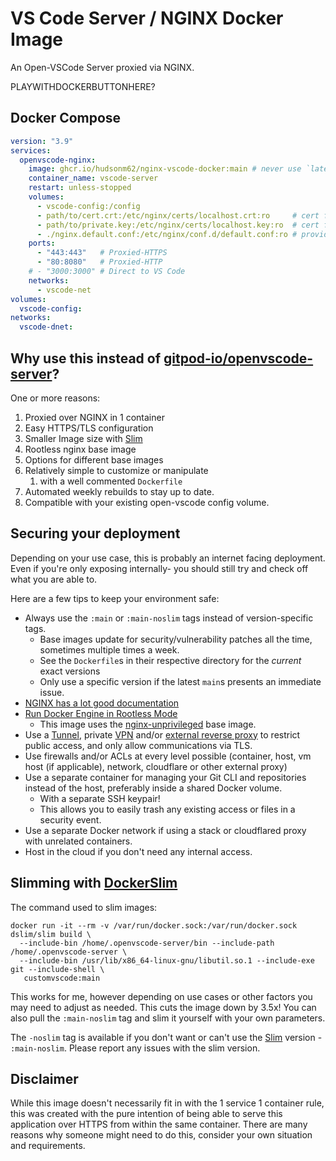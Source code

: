# VS Code Server / NGINX Docker Image

An Open-VSCode Server proxied via NGINX.

PLAYWITHDOCKERBUTTONHERE?

## Docker Compose

```yaml
version: "3.9"
services:
  openvscode-nginx:
    image: ghcr.io/hudsonm62/nginx-vscode-docker:main # never use `latest`
    container_name: vscode-server
    restart: unless-stopped
    volumes:
      - vscode-config:/config
      - path/to/cert.crt:/etc/nginx/certs/localhost.crt:ro     # cert file name defined in nginx.default.conf
      - path/to/private.key:/etc/nginx/certs/localhost.key:ro  # cert file name defined in nginx.default.conf
      - ./nginx.default.conf:/etc/nginx/conf.d/default.conf:ro # provide your own or update and mount the default one
    ports:
      - "443:443"   # Proxied-HTTPS
      - "80:8080"   # Proxied-HTTP
    # - "3000:3000" # Direct to VS Code
    networks:
      - vscode-net
volumes:
  vscode-config:
networks:
  vscode-dnet:
```

## Why use this instead of [gitpod-io/openvscode-server](https://github.com/gitpod-io/openvscode-server)?

One or more reasons:

1. Proxied over NGINX in 1 container
2. Easy HTTPS/TLS configuration
3. Smaller Image size with [Slim]
4. Rootless nginx base image
5. Options for different base images
6. Relatively simple to customize or manipulate
   1. with a well commented `Dockerfile`
7. Automated weekly rebuilds to stay up to date.
8. Compatible with your existing open-vscode config volume.

## Securing your deployment

Depending on your use case, this is probably an internet facing deployment.
Even if you're only exposing internally- you should still try and check off what you are able to.

Here are a few tips to keep your environment safe:

- Always use the `:main` or `:main-noslim` tags instead of version-specific tags.
  - Base images update for security/vulnerability patches all the time, sometimes multiple times a week.
  - See the `Dockerfile`s in their respective directory for the _current_ exact versions
  - Only use a specific version if the latest `main`s presents an immediate issue.
- [NGINX has a lot good documentation](https://docs.nginx.com/nginx/admin-guide/security-controls/)
- [Run Docker Engine in Rootless Mode](https://docs.docker.com/engine/security/rootless/)
  - This image uses the [nginx-unprivileged](https://hub.docker.com/r/nginxinc/nginx-unprivileged/) base image.
- Use a [Tunnel](https://www.cloudflare.com/products/tunnel/), private [VPN](https://www.cloudflare.com/learning/access-management/what-is-a-vpn/) and/or [external reverse proxy](https://www.cloudflare.com/learning/cdn/glossary/reverse-proxy/) to restrict public access, and only allow communications via TLS.
- Use firewalls and/or ACLs at every level possible (container, host, vm host (if applicable), network, cloudflare or other external proxy)
- Use a separate container for managing your Git CLI and repositories instead of the host, preferably inside a shared Docker volume.
  - With a separate SSH keypair!
  - This allows you to easily trash any existing access or files in a security event.
- Use a separate Docker network if using a stack or cloudflared proxy with unrelated containers.
- Host in the cloud if you don't need any internal access.

## Slimming with [DockerSlim](https://github.com/slimtoolkit/slim)

The command used to slim images:

```shell
docker run -it --rm -v /var/run/docker.sock:/var/run/docker.sock dslim/slim build \
  --include-bin /home/.openvscode-server/bin --include-path /home/.openvscode-server \
  --include-bin /usr/lib/x86_64-linux-gnu/libutil.so.1 --include-exe git --include-shell \
   customvscode:main
```

This works for me, however depending on use cases or other factors you may need to adjust as needed. This cuts the image down by 3.5x! You can also pull the `:main-noslim` tag and slim it yourself with your own parameters.

The `-noslim` tag is available if you don't want or can't use the [Slim] version - `:main-noslim`. Please report any issues with the slim version.

## Disclaimer

While this image doesn't necessarily fit in with the 1 service 1 container rule, this was created with the pure intention of being able to serve this application over HTTPS from within the same container. There are many reasons why someone might need to do this, consider your own situation and requirements.

[Slim]: https://github.com/slimtoolkit/slim